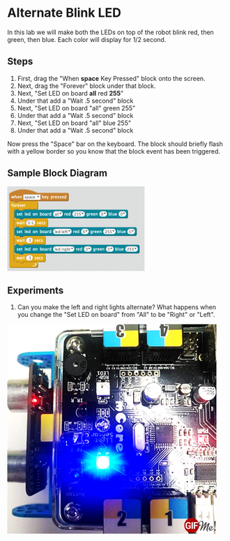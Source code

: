 # Alternate Blink LED

In this lab we will make both the LEDs on top of the robot blink red, then green, then blue.  Each color will display for 1/2 second.

## Steps

1. First, drag the "When **space** Key Pressed" block onto the screen.
2. Next, drag the "Forever" block under that block.
3. Next, "Set LED on board **all** red **255**"
4. Under that add a "Wait .5 second" block
3. Next, "Set LED on board "all" green 255"
4. Under that add a "Wait .5 second" block
3. Next, "Set LED on board "all" blue 255"
4. Under that add a "Wait .5 second" block

Now press the "Space" bar on the keyboard.  The block should briefly flash
with a yellow border so you know that the block event has been triggered.

## Sample Block Diagram
![Alternte Blink LED](./img/left-right-led.png)

## Experiments


1. Can you make the left and right lights alternate?  What happens when you change the "Set LED on board" from "All" to be "Right" or "Left".

![Alternate Blink](./img/alternate-blink.gif)